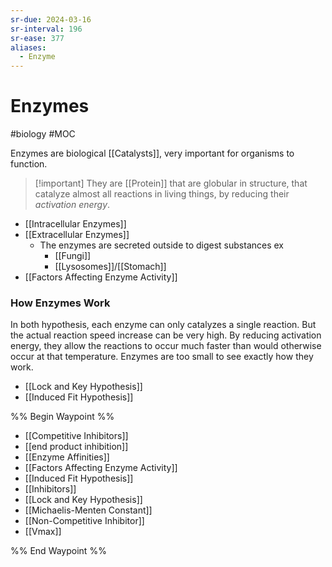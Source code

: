 ```yaml
---
sr-due: 2024-03-16
sr-interval: 196
sr-ease: 377
aliases:
  - Enzyme
---
```

# Enzymes
#biology #MOC 

Enzymes are biological [[Catalysts]], very important for organisms to function.

>[!important] They are [[Protein]] that are globular in structure, that catalyze almost all reactions in living things, by reducing their *activation energy*.

- [[Intracellular Enzymes]]
- [[Extracellular Enzymes]]
	- The enzymes are secreted outside to digest substances ex
		- [[Fungi]]
		- [[Lysosomes]]/[[Stomach]]
- [[Factors Affecting Enzyme Activity]]
### How Enzymes Work
In both hypothesis, each enzyme can only catalyzes a single reaction. But the actual reaction speed increase can be very high.
By reducing activation energy, they allow the reactions to occur much faster than would otherwise occur at that temperature.
Enzymes are too small to see exactly how they work.
- [[Lock and Key Hypothesis]]
- [[Induced Fit Hypothesis]]

%% Begin Waypoint %%
- [[Competitive Inhibitors]]
- [[end product inhibition]]
- [[Enzyme Affinities]]
- [[Factors Affecting Enzyme Activity]]
- [[Induced Fit Hypothesis]]
- [[Inhibitors]]
- [[Lock and Key Hypothesis]]
- [[Michaelis-Menten Constant]]
- [[Non-Competitive Inhibitor]]
- [[Vmax]]

%% End Waypoint %%

